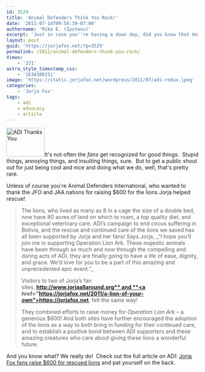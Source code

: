 ```yaml
---
id: 3529
title: 'Animal Defenders Think You Rock!'
date: '2011-07-14T09:58:39-07:00'
authorname: 'Mika E. (Ipstenu)'
excerpt: 'Just in case you''re having a down day, did you know that Animal Defenders is really thankful for you, the fans?  Yeah, they are!'
layout: post
guid: 'https://jorjafox.net/?p=3529'
permalink: /2011/animal-defenders-think-you-rock/
Views:
    - '221'
astra_style_timestamp_css:
    - '1634300151'
image: 'https://static.jorjafox.net/wordpress/2011/07/adi-redux.jpeg'
categories:
    - 'Jorja Fox'
tags:
    - adi
    - advocacy
    - article
---
```


<img class="alignleft size-thumbnail wp-image-3657" title="ADI Thanks You" src="//static.jorjafox.net/wordpress/2011/07/adi-redux-210x140.jpeg" alt="ADI Thanks You" width="100" height="75" />It's not often the _fans_ get recognized for good things.  Stupid things, annoying things, and insulting things, sure.  But to get a public shout out for just being cool and nice and doing what we do, well, that's pretty rare.

Unless of course you're Animal Defenders International, who wanted to thank the JFO and JAA nations for raising $600 for the lions Jorja helped rescue!
<blockquote>The lions, who lived as many as 8 in a cage the size of a double bed, now have 80 acres of land on which to roam, a top quality diet, and exceptional veterinary care. ADI’s campaign to end circus suffering in Bolivia, and the rescue and continued care of the lions we saved has all been supported by Jorja and her fans!
Says Jorja, _“I hope you’ll join me in supporting Operation Lion Ark. These majestic animals have been through so much and now through the compelling and daring acts of ADI, they are finally going to have a life of ease, dignity, and grace. We’d love for you to be a part of this amazing and unprecedented epic event.”_

Visitors to two of Jorja’s fan sites, **http://www.jorjaallaround.org** and **<a href="https://jorjafox.net/2011/a-lion-of-your-own">https://jorjafox.net</a>**, felt the same way!

They combined efforts to raise money for _Operation Lion Ark_ – a generous $600! And both sites have further encouraged the adoption of the lions as a way to both bring in funding for their continued care, and to establish a positive bond between ADI supporters and these amazing creatures who care about giving these lions a wonderful future.</blockquote>
And you know what? We really do!  Check out the full article on ADI: <a href="http://www.ad-international.org/take_action/go.php?id=2187&amp;si=95">Jorja Fox fans raise $600 for rescued lions</a> and pat yourself on the back.
